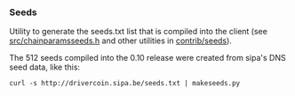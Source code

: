 ### Seeds ###

Utility to generate the seeds.txt list that is compiled into the client
(see [src/chainparamsseeds.h](/src/chainparamsseeds.h) and other utilities in [contrib/seeds](/contrib/seeds)).

The 512 seeds compiled into the 0.10 release were created from sipa's DNS seed data, like this:

	curl -s http://drivercoin.sipa.be/seeds.txt | makeseeds.py
